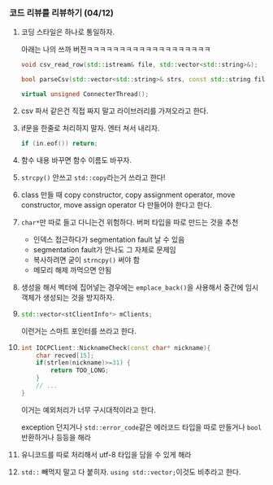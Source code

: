 ### 코드 리뷰를 리뷰하기 (04/12)

1. 코딩 스타일은 하나로 통일하자.

   아래는 나의 쓰까 버전ㅋㅋㅋㅋㅋㅋㅋㅋㅋㅋㅋㅋㅋㅋㅋㅋㅋㅋㅋ

   ```c++
   void csv_read_row(std::istream& file, std::vector<std::string>&);
   
   bool parseCsv(std::vector<std::string>& strs, const std::string filePath);
   
   virtual unsigned ConnecterThread();
   ```

2. csv 파서 같은건 직접 짜지 말고 라이브러리를 가져오라고 한다.

3. if문을 한줄로 처리하지 말자. 엔터 쳐서 내리자.

   ```c++
   if (in.eof()) return;
   ```

4. 함수 내용 바꾸면 함수 이름도 바꾸자.

5. `strcpy()` 안쓰고 `std::copy`라는거 쓰라고 한다! 

6. class 만들 때 copy constructor, copy assignment operator, move constructor, move assign operator 다 만들어야 한다고 한다. 

7. `char*`만 따로 들고 다니는건 위험하다. 버퍼 타입을 따로 만드는 것을 추천

   - 인덱스 접근하다가 segmentation fault 날 수 있음
   - segmentation fault가 안나도 그 자체로 문제임
   - 복사하려면 굳이 `strncpy()` 써야 함
   - 메모리 해제 까먹으면 안됨

8. 생성을 해서 벡터에 집어넣는 경우에는 `emplace_back()`을 사용해서 중간에 임시 객체가 생성되는 것을 방지하자.

9. ```c++
   std::vector<stClientInfo*> mClients;
   ```

   이런거는 스마트 포인터를 쓰라고 한다. 

10. ```c++
    int IOCPClient::NicknameCheck(const char* nickname){
        char recved[15];
        if(strlen(nickname)>=31) {
            return TOO_LONG;
        }
        // ...
    }    
    ```

    이거는 예외처리가 너무 구시대적이라고 한다.

    exception 던지거나 `std::error_code`같은 에러코드 타입을 따로 만들거나 `bool` 반환하거나 등등을 해라

11. 유니코드를 따로 처리해서 utf-8 타입을 담을 수 있게 해라

12. `std::` 빼먹지 말고 다 붙히자. `using std::vector;`이것도 비추라고 한다.

